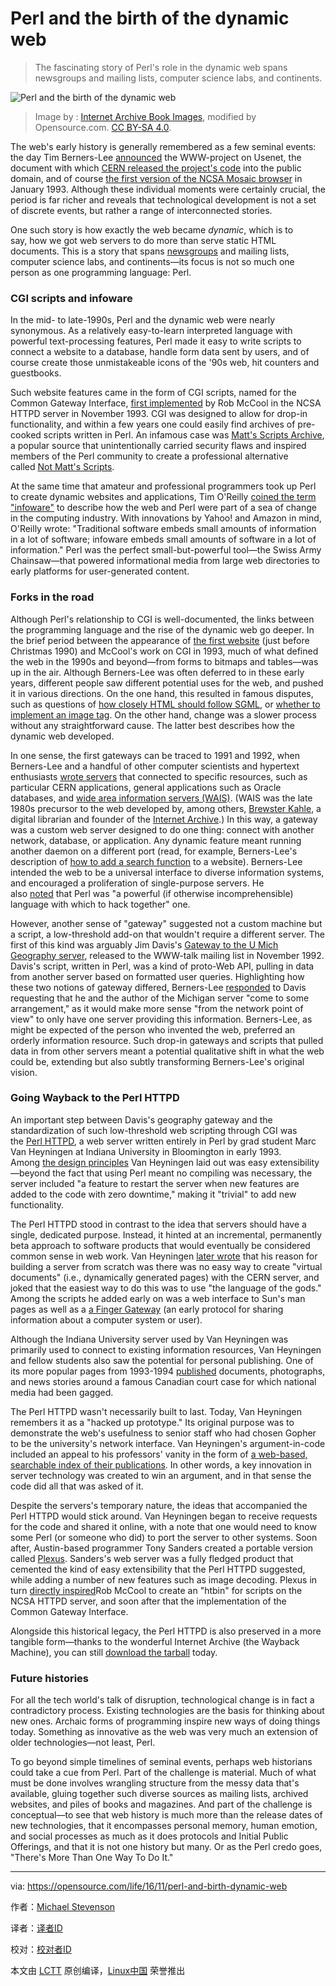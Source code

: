 # Perl and the birth of the dynamic web

>The fascinating story of Perl's role in the dynamic web spans newsgroups and mailing lists, computer science labs, and continents.

 ![Perl and the birth of the dynamic web](https://opensource.com/sites/default/files/styles/image-full-size/public/images/business/osdc-lead-web-internet.png?itok=hq81pSDs "Perl and the birth of the dynamic web") 
>Image by : [Internet Archive Book Images][30], modified by Opensource.com. [CC BY-SA 4.0][29].

The web's early history is generally remembered as a few seminal events: the day Tim Berners-Lee [announced][28] the WWW-project on Usenet, the document with which [CERN released the project's code][27] into the public domain, and of course [the first version of the NCSA Mosaic browser][26] in January 1993\. Although these individual moments were certainly crucial, the period is far richer and reveals that technological development is not a set of discrete events, but rather a range of interconnected stories.

One such story is how exactly the web became _dynamic_, which is to say, how we got web servers to do more than serve static HTML documents. This is a story that spans [newsgroups][25] and mailing lists, computer science labs, and continents—its focus is not so much one person as one programming language: Perl.

### CGI scripts and infoware

In the mid- to late-1990s, Perl and the dynamic web were nearly synonymous. As a relatively easy-to-learn interpreted language with powerful text-processing features, Perl made it easy to write scripts to connect a website to a database, handle form data sent by users, and of course create those unmistakeable icons of the '90s web, hit counters and guestbooks.

Such website features came in the form of CGI scripts, named for the Common Gateway Interface, [first implemented][24] by Rob McCool in the NCSA HTTPD server in November 1993\. CGI was designed to allow for drop-in functionality, and within a few years one could easily find archives of pre-cooked scripts written in Perl. An infamous case was [Matt's Scripts Archive][23], a popular source that unintentionally carried security flaws and inspired members of the Perl community to create a professional alternative called [Not Matt's Scripts][22].

At the same time that amateur and professional programmers took up Perl to create dynamic websites and applications, Tim O'Reilly [coined the term "infoware"][21] to describe how the web and Perl were part of a sea of change in the computing industry. With innovations by Yahoo! and Amazon in mind, O'Reilly wrote: "Traditional software embeds small amounts of information in a lot of software; infoware embeds small amounts of software in a lot of information." Perl was the perfect small-but-powerful tool—the Swiss Army Chainsaw—that powered informational media from large web directories to early platforms for user-generated content.

### Forks in the road

Although Perl's relationship to CGI is well-documented, the links between the programming language and the rise of the dynamic web go deeper. In the brief period between the appearance of [the first website][20] (just before Christmas 1990) and McCool's work on CGI in 1993, much of what defined the web in the 1990s and beyond—from forms to bitmaps and tables—was up in the air. Although Berners-Lee was often deferred to in these early years, different people saw different potential uses for the web, and pushed it in various directions. On the one hand, this resulted in famous disputes, such as questions of [how closely HTML should follow SGML][19], or [whether to implement an image tag][18]. On the other hand, change was a slower process without any straightforward cause. The latter best describes how the dynamic web developed.

In one sense, the first gateways can be traced to 1991 and 1992, when Berners-Lee and a handful of other computer scientists and hypertext enthusiasts [wrote servers][17] that connected to specific resources, such as particular CERN applications, general applications such as Oracle databases, and [wide area information servers (WAIS)][16]. (WAIS was the late 1980s precursor to the web developed by, among others, [Brewster Kahle][15], a digital librarian and founder of the [Internet Archive][14].) In this way, a gateway was a custom web server designed to do one thing: connect with another network, database, or application. Any dynamic feature meant running another daemon on a different port (read, for example, Berners-Lee's description of [how to add a search function][13] to a website). Berners-Lee intended the web to be a universal interface to diverse information systems, and encouraged a proliferation of single-purpose servers. He also [noted][12] that Perl was "a powerful (if otherwise incomprehensible) language with which to hack together" one.

However, another sense of "gateway" suggested not a custom machine but a script, a low-threshold add-on that wouldn't require a different server. The first of this kind was arguably Jim Davis's [Gateway to the U Mich Geography server][11], released to the WWW-talk mailing list in November 1992\. Davis's script, written in Perl, was a kind of proto-Web API, pulling in data from another server based on formatted user queries. Highlighting how these two notions of gateway differed, Berners-Lee [responded][10] to Davis requesting that he and the author of the Michigan server "come to some arrangement," as it would make more sense "from the network point of view" to only have one server providing this information. Berners-Lee, as might be expected of the person who invented the web, preferred an orderly information resource. Such drop-in gateways and scripts that pulled data in from other servers meant a potential qualitative shift in what the web could be, extending but also subtly transforming Berners-Lee's original vision.

### Going Wayback to the Perl HTTPD

An important step between Davis's geography gateway and the standardization of such low-threshold web scripting through CGI was the [Perl HTTPD][9], a web server written entirely in Perl by grad student Marc Van Heyningen at Indiana University in Bloomington in early 1993\. Among [the design principles][8] Van Heyningen laid out was easy extensibility—beyond the fact that using Perl meant no compiling was necessary, the server included "a feature to restart the server when new features are added to the code with zero downtime," making it "trivial" to add new functionality.

The Perl HTTPD stood in contrast to the idea that servers should have a single, dedicated purpose. Instead, it hinted at an incremental, permanently beta approach to software products that would eventually be considered common sense in web work. Van Heyningen [later wrote][7] that his reason for building a server from scratch was there was no easy way to create "virtual documents" (i.e., dynamically generated pages) with the CERN server, and joked that the easiest way to do this was to use "the language of the gods." Among the scripts he added early on was a web interface to Sun's man pages as well as a [a Finger Gateway][6] (an early protocol for sharing information about a computer system or user).

Although the Indiana University server used by Van Heyningen was primarily used to connect to existing information resources, Van Heyningen and fellow students also saw the potential for personal publishing. One of its more popular pages from 1993-1994 [published][5] documents, photographs, and news stories around a famous Canadian court case for which national media had been gagged.

The Perl HTTPD wasn't necessarily built to last. Today, Van Heyningen remembers it as a "hacked up prototype." Its original purpose was to demonstrate the web's usefulness to senior staff who had chosen Gopher to be the university's network interface. Van Heyningen's argument-in-code included an appeal to his professors' vanity in the form of [a web-based, searchable index of their publications][4]. In other words, a key innovation in server technology was created to win an argument, and in that sense the code did all that was asked of it.

Despite the servers's temporary nature, the ideas that accompanied the Perl HTTPD would stick around. Van Heyningen began to receive requests for the code and shared it online, with a note that one would need to know some Perl (or someone who did) to port the server to other systems. Soon after, Austin-based programmer Tony Sanders created a portable version called [Plexus][3]. Sanders's web server was a fully fledged product that cemented the kind of easy extensibility that the Perl HTTPD suggested, while adding a number of new features such as image decoding. Plexus in turn [directly inspired][2]Rob McCool to create an "htbin" for scripts on the NCSA HTTPD server, and soon after that the implementation of the Common Gateway Interface.

Alongside this historical legacy, the Perl HTTPD is also preserved in a more tangible form—thanks to the wonderful Internet Archive (the Wayback Machine), you can still [download the tarball][1] today.

### Future histories

For all the tech world's talk of disruption, technological change is in fact a contradictory process. Existing technologies are the basis for thinking about new ones. Archaic forms of programming inspire new ways of doing things today. Something as innovative as the web was very much an extension of older technologies—not least, Perl.

To go beyond simple timelines of seminal events, perhaps web historians could take a cue from Perl. Part of the challenge is material. Much of what must be done involves wrangling structure from the messy data that's available, gluing together such diverse sources as mailing lists, archived websites, and piles of books and magazines. And part of the challenge is conceptual—to see that web history is much more than the release dates of new technologies, that it encompasses personal memory, human emotion, and social processes as much as it does protocols and Initial Public Offerings, and that it is not one history but many. Or as the Perl credo goes, "There's More Than One Way To Do It."

--------------------------------------------------------------------------------

via: https://opensource.com/life/16/11/perl-and-birth-dynamic-web

作者：[Michael Stevenson][a]

译者：[译者ID](https://github.com/译者ID)

校对：[校对者ID](https://github.com/校对者ID)

本文由 [LCTT](https://github.com/LCTT/TranslateProject) 原创编译，[Linux中国](https://linux.cn/) 荣誉推出

[a]:https://opensource.com/users/mstevenson
[1]:https://web.archive.org/web/20011126190051/http://www.cs.indiana.edu/perl-server/httpd.pl.tar.Z
[2]:http://1997.webhistory.org/www.lists/www-talk.1993q4/0516.html
[3]:https://web.archive.org/web/19990421192342/http://www.earth.com/server/doc/plexus.html
[4]:https://web.archive.org/web/19990428030253/http://www.cs.indiana.edu:800/cstr/search
[5]:https://web.archive.org/web/19970720205155/http://www.cs.indiana.edu/canada/karla.html
[6]:https://web.archive.org/web/19990429014629/http://www.cs.indiana.edu:800/finger/gateway
[7]:https://web.archive.org/web/19980122184328/http://www.cs.indiana.edu/perl-server/history.html
[8]:https://web.archive.org/web/19970720025822/http://www.cs.indiana.edu/perl-server/intro.html
[9]:https://web.archive.org/web/19970720025822/http://www.cs.indiana.edu/perl-server/code.html
[10]:https://lists.w3.org/Archives/Public/www-talk/1992NovDec/0069.html
[11]:https://lists.w3.org/Archives/Public/www-talk/1992NovDec/0060.html
[12]:http://info.cern.ch/hypertext/WWW/Provider/ShellScript.html
[13]:http://1997.webhistory.org/www.lists/www-talk.1993q1/0109.html
[14]:https://archive.org/index.php
[15]:http://brewster.kahle.org/about/
[16]:https://en.wikipedia.org/wiki/Wide_area_information_server
[17]:http://info.cern.ch/hypertext/WWW/Daemon/Overview.html
[18]:http://1997.webhistory.org/www.lists/www-talk.1993q1/0182.html
[19]:http://1997.webhistory.org/www.lists/www-talk.1993q1/0096.html
[20]:http://info.cern.ch/hypertext/WWW/TheProject.html
[21]:https://web.archive.org/web/20000815230603/http://www.edventure.com/release1/1198.html
[22]:http://nms-cgi.sourceforge.net/
[23]:https://web.archive.org/web/19980709151514/http://scriptarchive.com/
[24]:http://1997.webhistory.org/www.lists/www-talk.1993q4/0518.html
[25]:https://en.wikipedia.org/wiki/Usenet_newsgroup
[26]:http://1997.webhistory.org/www.lists/www-talk.1993q1/0099.html
[27]:https://tenyears-www.web.cern.ch/tenyears-www/
[28]:https://groups.google.com/forum/#!msg/alt.hypertext/eCTkkOoWTAY/bJGhZyooXzkJ
[29]:https://creativecommons.org/licenses/by-sa/4.0/
[30]:https://www.flickr.com/photos/internetarchivebookimages/14591826409/in/photolist-oeqVBX-xezHCD-otJDtG-whb6Qz-tohe9q-tCxH8y-xq4VfN-otJFfh-xEmn3b-tERUdv-oucUgd-wKDyLy-owgebW-xd6Wew-xGEvuT-toqHkP-oegBCj-xtDdzN-tF19ip-xGFbWP-xcQMJq-wxrrkN-tEYczi-tEYvCn-tohQuy-tEzFwN-xHikPT-oetG8V-toiGvh-wKEgAu-xut1qp-toh7PG-xezovR-oegRMa-wKN2eg-oegSRp-sJ29GF-oeqXLV-oeJTBY-ovLF3X-oeh2iJ-xcQBWs-oepQoy-ow4xoo-xknjyD-ovunVZ-togQaj-tEytff-xEkSLS-xtD8G1
